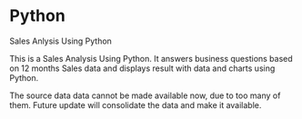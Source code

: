 # Python
Sales Anlysis Using Python

This is a Sales Analysis Using Python.
It answers business questions based on 12 months Sales data and displays result with data and charts using Python.

The source data data cannot be made available now, due to too many of them.
Future update will consolidate the data and make it available.
